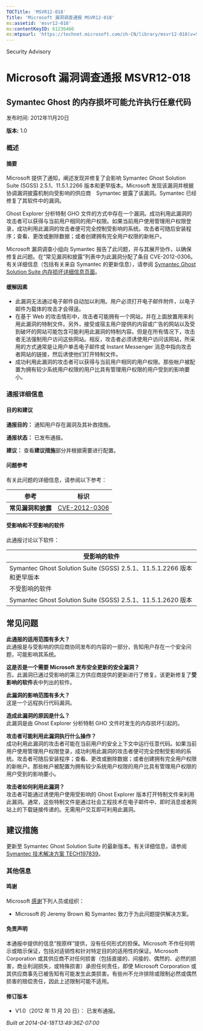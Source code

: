 ```yaml
---
TOCTitle: 'MSVR12-018'
Title: 'Microsoft 漏洞调查通报 MSVR12-018'
ms:assetid: 'msvr12-018'
ms:contentKeyID: 61236460
ms:mtpsurl: 'https://technet.microsoft.com/zh-CN/library/msvr12-018(v=Security.10)'
---
```


Security Advisory

Microsoft 漏洞调查通报 MSVR12-018
=================================

Symantec Ghost 的内存损坏可能允许执行任意代码
---------------------------------------------

发布时间: 2012年11月20日

**版本:** 1.0

### 概述

#### 摘要

Microsoft 提供了通知，阐述发现并修复了会影响 Symantec Ghost Solution Suite (SGSS) 2.5.1、11.5.1.2266 版本和更早版本。Microsoft 发现该漏洞并根据协调漏洞披露机制向受影响的供应商　Symantec 披露了该漏洞。Symantec 已经修复了其软件中的漏洞。

Ghost Explorer 分析特制 GHO 文件的方式中存在一个漏洞。成功利用此漏洞的攻击者可以获得与当前用户相同的用户权限。如果当前用户使用管理用户权限登录，成功利用此漏洞的攻击者便可完全控制受影响的系统。攻击者可随后安装程序；查看、更改或删除数据；或者创建拥有完全用户权限的新帐户。

Microsoft 漏洞调查小组向 Symantec 报告了此问题，并与其展开协作，以确保修复此问题。在“常见漏洞和披露”列表中为此漏洞分配了条目 CVE-2012-0306。有关详细信息（包括有关来自 Symantec 的更新信息），请参阅 [Symantec Ghost Solution Suite 内存损坏详细信息页面](http://www.symantec.com/security_response/securityupdates/detail.jsp?fid=security_advisory&pvid=security_advisory&year=2012&suid=20121010_00)。

#### 缓解因素

-   此漏洞无法通过电子邮件自动加以利用。用户必须打开电子邮件附件，以电子邮件为载体的攻击才会得逞。
-   在基于 Web 的攻击情形中，攻击者可能拥有一个网站，并在上面放置用来利用此漏洞的特制文件。另外，接受或宿主用户提供的内容或广告的网站以及受到破坏的网站可能包含可能利用此漏洞的特制内容。但是在所有情况下，攻击者无法强制用户访问这些网站。相反，攻击者必须诱使用户访问该网站，所采用的方式通常是让用户单击电子邮件或 Instant Messenger 消息中指向攻击者网站的链接，然后诱使他们打开特制文件。
-   成功利用此漏洞的攻击者可以获得与当前用户相同的用户权限。那些帐户被配置为拥有较少系统用户权限的用户比具有管理用户权限的用户受到的影响要小。

### 通报详细信息

#### 目的和建议

**通报目的：** 通知用户存在漏洞及其补救措施。

**通报状态：** 已发布通报。

**建议：** 查看**建议措施**部分并根据需要进行配置。

#### 问题参考

有关此问题的详细信息，请参阅以下参考：

| 参考               | 标识                                                                             |
|--------------------|----------------------------------------------------------------------------------|
| **常见漏洞和披露** | [CVE-2012-0306](http://www.cve.mitre.org/cgi-bin/cvename.cgi?name=cve-2012-0306) |

#### 受影响和不受影响的软件

此通报讨论以下软件：

| 受影响的软件                                                           |
|------------------------------------------------------------------------|
| Symantec Ghost Solution Suite (SGSS) 2.5.1、11.5.1.2266 版本和更早版本 |
| 不受影响的软件                                                         |
| Symantec Ghost Solution Suite (SGSS) 2.5.1、11.5.1.2620 版本           |

常见问题
--------


**此通报的适用范围有多大？**  
此通报是与受影响的供应商协同发布的内容的一部分，告知用户存在一个安全问题，可能影响其系统。

**这是否是一个需要 Microsoft 发布安全更新的安全漏洞？**  
否。此漏洞已通过受影响的第三方供应商提供的更新进行了修复。该更新修复了**受影响的软件**表中列出的软件。

**此漏洞的影响范围有多大？**  
这是一个远程执行代码漏洞。

**造成此漏洞的原因是什么？**  
此漏洞是由 Ghost Explorer 分析特制 GHO 文件时发生的内存损坏引起的。

**攻击者可能利用此漏洞执行什么操作？**  
成功利用此漏洞的攻击者可能在当前用户的安全上下文中运行任意代码。如果当前用户使用管理用户权限登录，成功利用此漏洞的攻击者便可完全控制受影响的系统。攻击者可随后安装程序；查看、更改或删除数据；或者创建拥有完全用户权限的新帐户。那些帐户被配置为拥有较少系统用户权限的用户比具有管理用户权限的用户受到的影响要小。

**攻击者如何利用此漏洞？**  
攻击者可能通过诱使用户使用受影响的 Ghost Explorer 版本打开特制文件来利用此漏洞。通常，这些特制文件是通过社会工程技术在电子邮件中、即时消息或者网站上的下载链接传递的。无需用户交互即可利用此漏洞。

建议措施
--------


更新至 Symantec Ghost Solution Suite 的最新版本。有关详细信息，请参阅 [Symantec 技术解决方案 TECH197839](http://www.symantec.com/business/support/index?page=content&id=tech197839)。

### 其他信息

#### 鸣谢

Microsoft [感谢](http://go.microsoft.com/fwlink/?linkid=21127)下列人员或组织：

-   Microsoft 的 Jeremy Brown 和 Symantec 致力于为此问题提供解决方案。

#### 免责声明

本通报中提供的信息“按原样”提供，没有任何形式的担保。Microsoft 不作任何明示或暗示保证，包括对适销性和针对特定目的的适用性的保证。Microsoft Corporation 或其供应商不对任何损害（包括直接的、间接的、偶然的、必然的损害，商业利润损失，或特殊损害）承担任何责任，即使 Microsoft Corporation 或其供应商事先已被告知有可能发生此类损害。有些州不允许排除或限制必然或偶然损害的赔偿责任，因此上述限制可能不适用。

#### 修订版本

-   V1.0（2012 年 11 月 20 日）： 已发布通报。

*Built at 2014-04-18T13:49:36Z-07:00*
